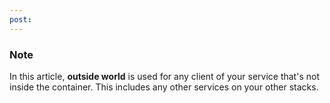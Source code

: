 ```yaml
---
post: 
---
```


### Note

In this article, **outside world** is used for any client of your service that's not inside the container. This includes any other services on your other stacks.




